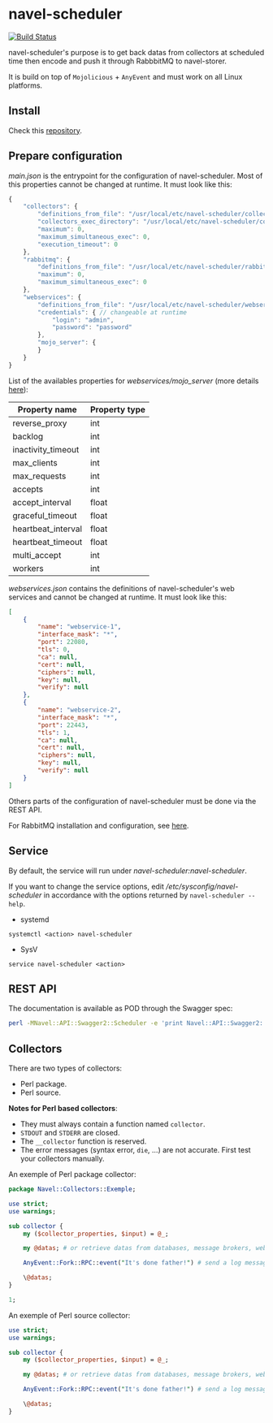navel-scheduler
===============

[![Build Status](https://travis-ci.org/Navel-IT/navel-scheduler.svg)](https://travis-ci.org/Navel-IT/navel-scheduler)

navel-scheduler's purpose is to get back datas from collectors at scheduled time then encode and push it through RabbbitMQ to navel-storer.

It is build on top of `Mojolicious` + `AnyEvent` and must work on all Linux platforms.

Install
-------

Check this [repository](https://github.com/navel-it/navel-installation-scripts).

Prepare configuration
---------------------

*main.json* is the entrypoint for the configuration of navel-scheduler. Most of this properties cannot be changed at runtime. It must look like this:

```javascript
{
    "collectors": {
        "definitions_from_file": "/usr/local/etc/navel-scheduler/collectors.json",
        "collectors_exec_directory": "/usr/local/etc/navel-scheduler/collectors",
        "maximum": 0,
        "maximum_simultaneous_exec": 0,
        "execution_timeout": 0
    },
    "rabbitmq": {
        "definitions_from_file": "/usr/local/etc/navel-scheduler/rabbitmq.json",
        "maximum": 0,
        "maximum_simultaneous_exec": 0
    },
    "webservices": {
        "definitions_from_file": "/usr/local/etc/navel-scheduler/webservices.json",
        "credentials": { // changeable at runtime
            "login": "admin",
            "password": "password"
        },
        "mojo_server": {
        }
    }
}
```

List of the availables properties for *webservices/mojo_server* (more details [here](http://mojolicio.us/perldoc/Mojo/Server/Prefork#ATTRIBUTES)):

Property name  | Property type
------------- | -------------
reverse_proxy | int
backlog | int
inactivity_timeout | int
max_clients | int
max_requests | int
accepts | int
accept_interval | float
graceful_timeout | float
heartbeat_interval | float
heartbeat_timeout | float
multi_accept | int
workers | int

*webservices.json* contains the definitions of navel-scheduler's web services and cannot be changed at runtime. It must look like this:

```json
[
    {
        "name": "webservice-1",
        "interface_mask": "*",
        "port": 22080,
        "tls": 0,
        "ca": null,
        "cert": null,
        "ciphers": null,
        "key": null,
        "verify": null
    },
    {
        "name": "webservice-2",
        "interface_mask": "*",
        "port": 22443,
        "tls": 1,
        "ca": null,
        "cert": null,
        "ciphers": null,
        "key": null,
        "verify": null
    }
]
```

Others parts of the configuration of navel-scheduler must be done via the REST API.

For RabbitMQ installation and configuration, see [here](http://www.rabbitmq.com/documentation.html).

Service
-------

By default, the service will run under *navel-scheduler:navel-scheduler*.

If you want to change the service options, edit */etc/sysconfig/navel-scheduler* in accordance with the options returned by `navel-scheduler --help`.

- systemd

`systemctl <action> navel-scheduler`

- SysV

`service navel-scheduler <action>`


REST API
--------

The documentation is available as POD through the Swagger spec:

```bash
perl -MNavel::API::Swagger2::Scheduler -e 'print Navel::API::Swagger2::Scheduler->new()->pod()->to_string();' | pod2man | nroff -man | less
```

Collectors
----------

There are two types of collectors:

- Perl package.
- Perl source.

**Notes for Perl based collectors**:

- They must always contain a function named `collector`.
- `STDOUT` and `STDERR` are closed.
- The `__collector` function is reserved.
- The error messages (syntax error, `die`, ...) are not accurate. First test your collectors manually.

An exemple of Perl package collector:

```perl
package Navel::Collectors::Exemple;

use strict;
use warnings;

sub collector {
    my ($collector_properties, $input) = @_;

    my @datas; # or retrieve datas from databases, message brokers, web services, ....

    AnyEvent::Fork::RPC::event("It's done father!") # send a log message to navel-scheduler

    \@datas;
}

1;
```

An exemple of Perl source collector:

```perl
use strict;
use warnings;

sub collector {
    my ($collector_properties, $input) = @_;

    my @datas; # or retrieve datas from databases, message brokers, web services, ....

    AnyEvent::Fork::RPC::event("It's done father!") # send a log message to navel-scheduler

    \@datas;
}
```


